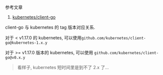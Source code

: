 参考文章

1. [kubernetes/client-go](https://github.com/kubernetes/client-go)

client-go 与 kubernetes 的 tag 版本对应关系.

对于 < v1.17.0 的 kubernetes, 可以使用`github.com/kubernetes/client-go@kubernetes-1.x.y`

对于 >= v1.17.0 版本的 kubernetes, 可以使用 `github.com/kubernetes/client-go@v0.x.y`

> 看样子, kubernetes 短时间里是到不了 2.x 了...
